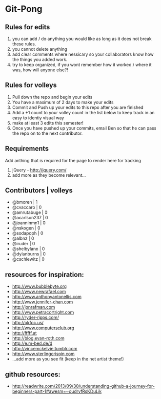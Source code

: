 Git-Pong
=========
Rules for edits
-----------
1. you can add / do anything you would like as long as it does not break these rules.
2. you cannot delete anything
3. add clear comments where nessicary so your collaborators know how the things you added work. 
4. try to keep organized, if you wont remember how it worked / where it was, how will anyone else?!

Rules for volleys
-----------
1. Pull down the repo and begin your edits
2. You have a maximum of 2 days to make your edits
3. Commit and Push up your edits to this repo after you are finished
4. Add a +1 count to your volley count in the list below to keep track in an easy to identiy visual way 
5. make at least 3 edits this semester!
6. Once you have pushed up your commits, email Ben so that he can pass the repo on to the next contributor.

Requirements
-----------
Add anthing that is required for the page to render here for tracking

1. jQuery - http://jquery.com/
2. add more as they become relevant...

Contributors | volleys
-----------
* @bmoren | 1
* @cvaccaro | 0
* @amrutabuge | 0
* @acarlson237 | 0
* @joanninmn1 | 0
* @nskogen | 0
* @sodapoph | 0
* @albnz | 0
* @iruder | 0
* @shelbylano | 0
* @dylanburns | 0
* @cschlewitz | 0

resources for inspiration:
-------------
* http://www.bubblebyte.org
* http://www.newrafael.com
* http://www.anthonyantonellis.com
* http://www.jennifer-chan.com
* http://jonrafman.com
* http://www.petracortright.com
* http://ryder-ripps.com/
* http://okfoc.us/
* http://www.computersclub.org
* http://fffff.at
* http://blog.evan-roth.com
* http://e.m-bed.de/d
* http://vincemckelvie.tumblr.com
* http://www.sterlingcrispin.com
* ...add more as you see fit (keep in the net artist theme!)

github resources:
-------------
* http://readwrite.com/2013/09/30/understanding-github-a-journey-for-beginners-part-1#awesm=~oudrvfRsKDuLik

